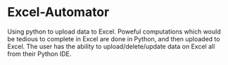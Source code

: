 # Excel-Automator

Using python to upload data to Excel. Poweful computations which would be tedious to complete in Excel are done in Python, and then uploaded to Excel. The user has the ability to upload/delete/update data on Excel all from their Python IDE.
